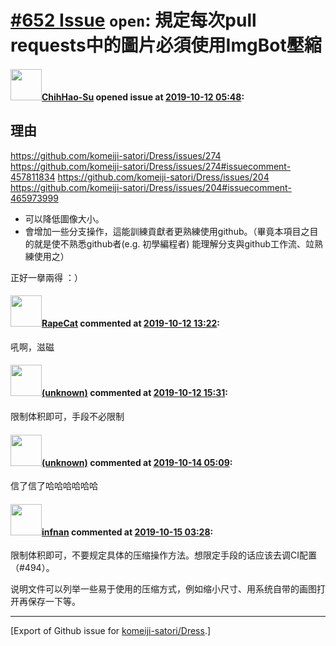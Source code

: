 # [\#652 Issue](https://github.com/komeiji-satori/Dress/issues/652) `open`: 規定每次pull requests中的圖片必須使用ImgBot壓縮

#### <img src="https://avatars.githubusercontent.com/u/22293202?u=34afa57e30ef1697c2cadc1c60115967e971a0de&v=4" width="50">[ChihHao-Su](https://github.com/ChihHao-Su) opened issue at [2019-10-12 05:48](https://github.com/komeiji-satori/Dress/issues/652):

理由
-------------------------------
https://github.com/komeiji-satori/Dress/issues/274
https://github.com/komeiji-satori/Dress/issues/274#issuecomment-457811834
https://github.com/komeiji-satori/Dress/issues/204
https://github.com/komeiji-satori/Dress/issues/204#issuecomment-465973999
- 可以降低圖像大小。
- 會增加一些分支操作，這能訓練貢獻者更熟練使用github。（畢竟本項目之目的就是使不熟悉github者(e.g. 初學編程者) 能理解分支與github工作流、竝熟練使用之）

正好一擧兩得
：）

#### <img src="https://avatars.githubusercontent.com/u/50327707?u=5b3604a9c787dc1a852a78cfb75eba81f7d0fd85&v=4" width="50">[RapeCat](https://github.com/RapeCat) commented at [2019-10-12 13:22](https://github.com/komeiji-satori/Dress/issues/652#issuecomment-541324611):

吼啊，滋磁

#### <img src="(unknown)" width="50">[(unknown)]((unknown)) commented at [2019-10-12 15:31](https://github.com/komeiji-satori/Dress/issues/652#issuecomment-541335284):

限制体积即可，手段不必限制

#### <img src="(unknown)" width="50">[(unknown)]((unknown)) commented at [2019-10-14 05:09](https://github.com/komeiji-satori/Dress/issues/652#issuecomment-541504475):

信了信了哈哈哈哈哈哈

#### <img src="https://avatars.githubusercontent.com/u/38274826?u=216946228d894abc1754b76fe42d02dad8815e42&v=4" width="50">[infnan](https://github.com/infnan) commented at [2019-10-15 03:28](https://github.com/komeiji-satori/Dress/issues/652#issuecomment-542019982):

限制体积即可，不要规定具体的压缩操作方法。想限定手段的话应该去调CI配置（#494）。

说明文件可以列举一些易于使用的压缩方式，例如缩小尺寸、用系统自带的画图打开再保存一下等。


-------------------------------------------------------------------------------



[Export of Github issue for [komeiji-satori/Dress](https://github.com/komeiji-satori/Dress).]
